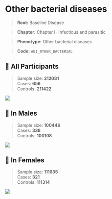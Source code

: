 # Other bacterial diseases

> **Root:** Baseline Disease  

> **Chapter:** Chapter I- Infectious and parasitic  

> **Phenotype:** Other bacterial diseases  

> **Code:** `AB1_OTHER_BACTERIAL`

## 🧪 All Participants  
> Sample size: **212081**  
> Cases: **659**  
> Controls: **211422**
<img src="/Disease/Figures/ALL/Baseline/AB1_OTHER_BACTERIAL.png"/>
<CsvTable src="/public/Disease/Data/ALL/Baseline/LG_AB1_OTHER_BACTERIAL.csv" label="🔍 View full results" />

## 👨 In Males  
> Sample size: **100446**  
> Cases: **338**  
> Controls: **100108**
<img src="/Disease/Figures/Male/Baseline/AB1_OTHER_BACTERIAL.png"/>
<CsvTable src="/public/Disease/Data/Male/Baseline/LG_AB1_OTHER_BACTERIAL.csv" label="🔍 View full results" />

## 👩 In Females  
> Sample size: **111635**  
> Cases: **321**  
> Controls: **111314**
<img src="/Disease/Figures/Female/Baseline/AB1_OTHER_BACTERIAL.png"/>
<CsvTable src="/public/Disease/Data/Female/Baseline/LG_AB1_OTHER_BACTERIAL.csv" label="🔍 View full results" />
